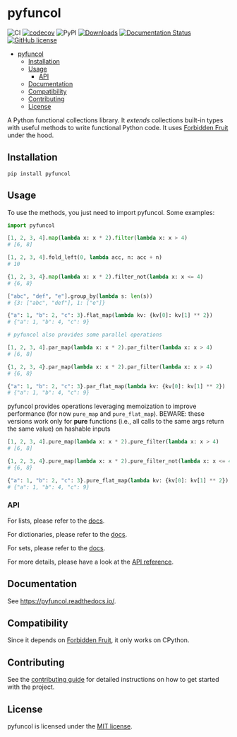 # pyfuncol

![CI](https://github.com/Gondolav/pyfuncol/actions/workflows/python-app.yml/badge.svg)
[![codecov](https://codecov.io/gh/Gondolav/pyfuncol/branch/main/graph/badge.svg)](https://codecov.io/gh/Gondolav/pyfuncol)
![PyPI](https://img.shields.io/pypi/v/pyfuncol?color=blue)
[![Downloads](https://pepy.tech/badge/pyfuncol)](https://pepy.tech/project/pyfuncol)
[![Documentation Status](https://readthedocs.org/projects/pyfuncol/badge/?version=latest)](https://pyfuncol.readthedocs.io/en/latest/?badge=latest)
[![GitHub license](https://img.shields.io/github/license/Gondolav/pyfuncol)](https://github.com/Gondolav/pyfuncol/blob/main/LICENSE)

- [pyfuncol](#pyfuncol)
  - [Installation](#installation)
  - [Usage](#usage)
    - [API](#api)
  - [Documentation](#documentation)
  - [Compatibility](#compatibility)
  - [Contributing](#contributing)
  - [License](#license)

A Python functional collections library. It _extends_ collections built-in types with useful methods to write functional Python code. It uses [Forbidden Fruit](https://github.com/clarete/forbiddenfruit) under the hood.

## Installation

`pip install pyfuncol`

## Usage

To use the methods, you just need to import pyfuncol. Some examples:

```python
import pyfuncol

[1, 2, 3, 4].map(lambda x: x * 2).filter(lambda x: x > 4)
# [6, 8]

[1, 2, 3, 4].fold_left(0, lambda acc, n: acc + n)
# 10

{1, 2, 3, 4}.map(lambda x: x * 2).filter_not(lambda x: x <= 4)
# {6, 8}

["abc", "def", "e"].group_by(lambda s: len(s))
# {3: ["abc", "def"], 1: ["e"]}

{"a": 1, "b": 2, "c": 3}.flat_map(lambda kv: {kv[0]: kv[1] ** 2})
# {"a": 1, "b": 4, "c": 9}

# pyfuncol also provides some parallel operations

[1, 2, 3, 4].par_map(lambda x: x * 2).par_filter(lambda x: x > 4)
# [6, 8]

{1, 2, 3, 4}.par_map(lambda x: x * 2).par_filter(lambda x: x > 4)
# {6, 8}

{"a": 1, "b": 2, "c": 3}.par_flat_map(lambda kv: {kv[0]: kv[1] ** 2})
# {"a": 1, "b": 4, "c": 9}
```

pyfuncol provides operations leveraging memoization to improve performance (for now `pure_map` and `pure_flat_map`). BEWARE: these versions work only
for **pure** functions (i.e., all calls to the same args return the same value) on hashable inputs

```python
[1, 2, 3, 4].pure_map(lambda x: x * 2).pure_filter(lambda x: x > 4)
# [6, 8]

{1, 2, 3, 4}.pure_map(lambda x: x * 2).pure_filter_not(lambda x: x <= 4)
# {6, 8}

{"a": 1, "b": 2, "c": 3}.pure_flat_map(lambda kv: {kv[0]: kv[1] ** 2})
# {"a": 1, "b": 4, "c": 9}
```

### API

For lists, please refer to the [docs](https://pyfuncol.readthedocs.io/en/latest/pyfuncol.html#module-pyfuncol.list).

For dictionaries, please refer to the [docs](https://pyfuncol.readthedocs.io/en/latest/pyfuncol.html#module-pyfuncol.dict).

For sets, please refer to the [docs](https://pyfuncol.readthedocs.io/en/latest/pyfuncol.html#module-pyfuncol.set).

For more details, please have a look at the [API reference](https://pyfuncol.readthedocs.io/en/latest/modules.html).

## Documentation

See <https://pyfuncol.readthedocs.io/>.

## Compatibility

Since it depends on [Forbidden Fruit](https://github.com/clarete/forbiddenfruit), it only works on CPython.

## Contributing

See the [contributing guide](https://github.com/Gondolav/pyfuncol/blob/main/CONTRIBUTING.md) for detailed instructions on how to get started with the project.

## License

pyfuncol is licensed under the [MIT license](https://github.com/Gondolav/pyfuncol/blob/main/LICENSE).

